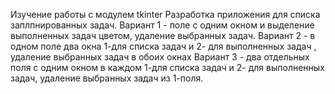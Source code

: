 Изучение работы с модулем tkinter Разработка приложения для списка заплпнированных задач.
Вариант 1 - поле с одним окном и выделение выполненных задач цветом, удаление выбранных задач.
Вариант 2 - в одном поле два окна 1-для списка задач и 2- для выполненных задач , удаление выбранных задач в обоих окнах
Вариант 3 - два отдельных поля с одним окном в каждом 1-для списка задач и 2- для выполненных задач, удаление выбранных задач из 1-поля.
